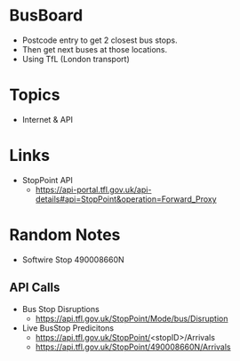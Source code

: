 # BusBoard

- Postcode entry to get 2 closest bus stops.
- Then get next buses at those locations.
- Using TfL (London transport)

# Topics

- Internet & API

# Links

- StopPoint API
    - https://api-portal.tfl.gov.uk/api-details#api=StopPoint&operation=Forward_Proxy

# Random Notes

- Softwire Stop 490008660N

## API Calls

- Bus Stop Disruptions
    - https://api.tfl.gov.uk/StopPoint/Mode/bus/Disruption
- Live BusStop Predicitons
    - https://api.tfl.gov.uk/StopPoint/<stopID\>/Arrivals
    - https://api.tfl.gov.uk/StopPoint/490008660N/Arrivals